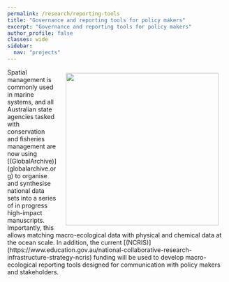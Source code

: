 ```yaml
---
permalink: /research/reporting-tools
title: "Governance and reporting tools for policy makers"
excerpt: "Governance and reporting tools for policy makers"
author_profile: false
classes: wide
sidebar:
  nav: "projects"
---
```

<img class="philprofile" src='/images/.png' align='right' width="350" hspace="20" vspace="10">
Spatial management is commonly used in marine systems, and all Australian state agencies tasked with conservation and fisheries management are now using [(GlobalArchive)](globalarchive.org) to organise and synthesise national data sets into a series of in progress high-impact manuscripts. Importantly, this allows matching macro-ecological data with physical and chemical data at the ocean scale. In addition, the current [(NCRIS)](https://www.education.gov.au/national-collaborative-research-infrastructure-strategy-ncris) funding will be used to develop macro-ecological reporting tools designed for communication with policy makers and stakeholders. 

